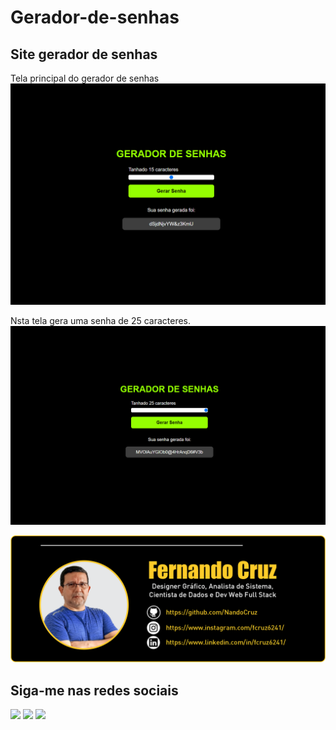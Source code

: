 # Gerador-de-senhas
## Site gerador de senhas

Tela principal do gerador de senhas
 ![TelaPrincipal](https://github.com/NandoCruz/Gerador-de-senhas/blob/main/GeradorSenha.png)

Nsta tela gera uma senha de 25 caracteres. 
![TelaraMaxima](https://github.com/NandoCruz/Gerador-de-senhas/blob/main/GeradorSenha01.png)

![AssinaturaOnLine](https://github.com/NandoCruz/PowerBI-dashboard/blob/main/imagens/AssinaturaOnLine.png)

## Siga-me nas redes sociais
<div>
  <a href="https://www.linkedin.com/in/fernando-cruz1005" target="_blank"><img src="https://img.shields.io/badge/LinkedIn-0077B5?style=for-the-badge&logo=linkedin&logoColor=white"></a>
  <a href="https://api.whatsapp.com/send?1=pt_br&phone=558398388777" target="_blank"><img src="https://img.shields.io/badge/WhatsApp-25D366?style=for-the-badge&logo=whatsapp&logoColor=white"></a>
  <a href="https://www.instagram.com/fcruz6241/" target="_blank"><img src="https://img.shields.io/badge/Instagram-0077B5?style=for-the-badge&logo=instagram&logoColor=white"></a>
</div>

